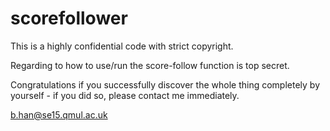 # scorefollower

This is a highly confidential code with strict copyright.

Regarding to how to use/run the score-follow function is top secret.

Congratulations if you successfully discover the whole thing completely by yourself - if you did so, please contact me immediately.

b.han@se15.qmul.ac.uk

